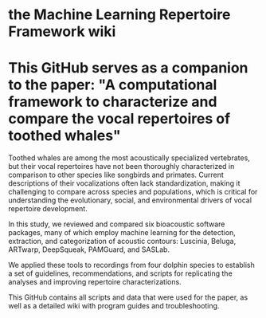 # the Machine Learning Repertoire Framework wiki

# This GitHub serves as a companion to the paper: "A computational framework to characterize and compare the vocal repertoires of toothed whales"


Toothed whales are among the most acoustically specialized vertebrates, but their vocal repertoires have not been thoroughly characterized in comparison to other species like songbirds and primates. Current descriptions of their vocalizations often lack standardization, making it challenging to compare across species and populations, which is critical for understanding the evolutionary, social, and environmental drivers of vocal repertoire development.

In this study, we reviewed and compared six bioacoustic software packages, many of which employ machine learning for the detection, extraction, and categorization of acoustic contours: Luscinia, Beluga, ARTwarp, DeepSqueak, PAMGuard, and SASLab.

We applied these tools to recordings from four dolphin species to establish a set of guidelines, recommendations, and scripts for replicating the analyses and improving repertoire characterizations.

This GitHub contains all scripts and data that were used for the paper, as well as a detailed wiki with program guides and troubleshooting.
